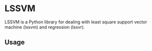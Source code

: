 # LSSVM

LSSVM is a Python library for dealing with least square support vector machine (lssvm) and regression (lssvr).

## Usage

```python

```
